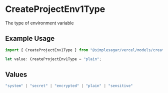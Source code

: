 # CreateProjectEnv1Type

The type of environment variable

## Example Usage

```typescript
import { CreateProjectEnv1Type } from "@simplesagar/vercel/models/createprojectenvop.js";

let value: CreateProjectEnv1Type = "plain";
```

## Values

```typescript
"system" | "secret" | "encrypted" | "plain" | "sensitive"
```
